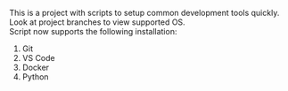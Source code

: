 This is a project with scripts to setup common development tools quickly. Look at project branches to view supported OS.   
Script now supports the following installation:   
1. Git
2. VS Code
3. Docker
4. Python


